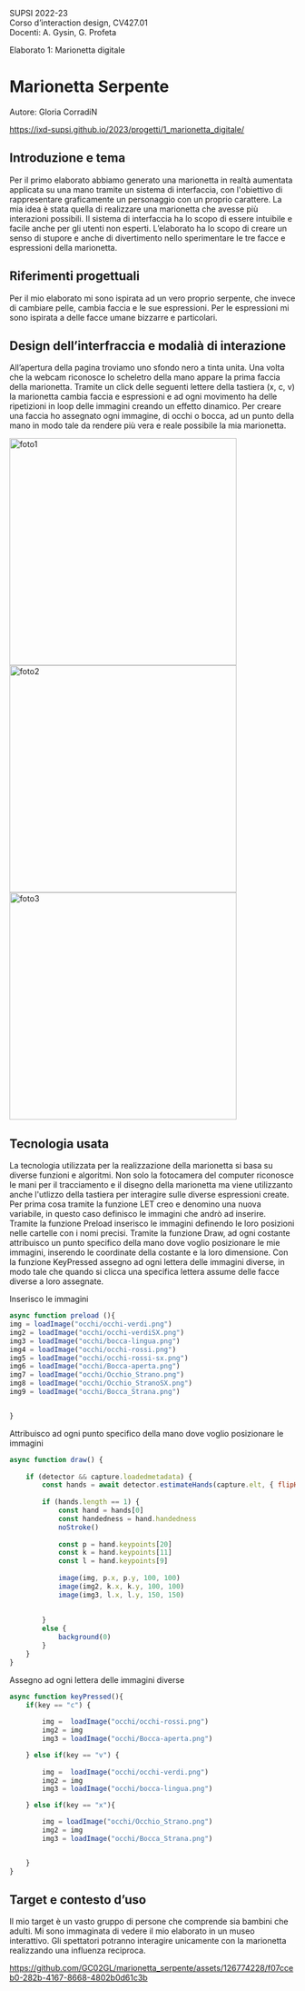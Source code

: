 SUPSI 2022-23  
Corso d’interaction design, CV427.01  
Docenti: A. Gysin, G. Profeta  

Elaborato 1: Marionetta digitale  

# Marionetta Serpente
Autore: Gloria CorradiN

https://ixd-supsi.github.io/2023/progetti/1_marionetta_digitale/



## Introduzione e tema
Per il primo elaborato abbiamo generato una marionetta in realtà aumentata applicata su una mano tramite un sistema di interfaccia, con l'obiettivo di rappresentare graficamente un personaggio con un proprio carattere.
La mia idea è stata quella di realizzare una marionetta che avesse più interazioni possibili.
Il sistema di interfaccia ha lo scopo di essere intuibile e facile anche per gli utenti non esperti.
L’elaborato ha lo scopo di creare un senso di stupore e anche di divertimento nello sperimentare le tre facce e espressioni della marionetta.



## Riferimenti progettuali
Per il mio elaborato mi sono ispirata ad un vero proprio serpente, che invece di cambiare pelle, cambia faccia e le sue espressioni.
Per le espressioni mi sono ispirata a delle facce umane bizzarre e particolari.



## Design dell’interfraccia e modalià di interazione
All’apertura della pagina troviamo uno sfondo nero a tinta unita. Una volta che la webcam riconosce lo scheletro della mano appare la prima faccia della marionetta. Tramite un click delle seguenti lettere della tastiera (x, c, v) la marionetta cambia faccia e espressioni e ad ogni movimento ha delle ripetizioni in loop delle immagini creando un effetto dinamico.
Per creare una faccia ho assegnato ogni immagine, di occhi o bocca, ad un punto della mano in modo tale da rendere più vera e reale possibile la mia marionetta.


<img width="400" alt="foto1" src="https://github.com/GC02GL/marionetta_serpente/assets/126774228/12c78d7f-eb6e-4a9f-a786-7c017d14d3f0">

<img width="400" alt="foto2" src="https://github.com/GC02GL/marionetta_serpente/assets/126774228/b6446d1e-3b8b-4da1-b131-437eb1e196f3">

<img width="400" alt="foto3" src="https://github.com/GC02GL/marionetta_serpente/assets/126774228/69dba3ef-1ff2-416c-91d5-6059cdd4f01e">








## Tecnologia usata
La tecnologia utilizzata per la realizzazione della marionetta si basa su diverse funzioni e algoritmi. Non solo la fotocamera del computer riconosce le mani per il tracciamento e il disegno della marionetta ma viene utilizzanto anche l'utlizzo della tastiera per interagire sulle diverse espressioni create.
Per prima cosa tramite la funzione LET creo e denomino una nuova variabile, in questo caso definisco le immagini che andrò ad inserire.
Tramite la funzione Preload inserisco le immagini definendo le loro posizioni nelle cartelle con i nomi precisi.
Tramite la funzione Draw, ad ogni costante attribuisco un punto specifico della mano dove voglio posizionare le mie immagini, inserendo le coordinate della costante e la loro dimensione. 
Con la funzione KeyPressed assegno ad ogni lettera delle immagini diverse, in modo tale che quando si clicca una specifica lettera assume delle facce diverse a loro assegnate.

Inserisco le immagini

```JavaScript
async function preload (){
img = loadImage("occhi/occhi-verdi.png")
img2 = loadImage("occhi/occhi-verdiSX.png")
img3 = loadImage("occhi/bocca-lingua.png")
img4 = loadImage("occhi/occhi-rossi.png")
img5 = loadImage("occhi/occhi-rossi-sx.png")
img6 = loadImage("occhi/Bocca-aperta.png")
img7 = loadImage("occhi/Occhio_Strano.png")
img8 = loadImage("occhi/Occhio_StranoSX.png")
img9 = loadImage("occhi/Bocca_Strana.png")


}
```

Attribuisco ad ogni punto specifico della mano dove voglio posizionare le immagini
```JavaScript
async function draw() {
	
	if (detector && capture.loadedmetadata) {
		const hands = await detector.estimateHands(capture.elt, { flipHorizontal: true })
		
		if (hands.length == 1) {
			const hand = hands[0]
			const handedness = hand.handedness 
			noStroke()
			
			const p = hand.keypoints[20]
			const k = hand.keypoints[11]
			const l = hand.keypoints[9]
			
			image(img, p.x, p.y, 100, 100)
			image(img2, k.x, k.y, 100, 100)
			image(img3, l.x, l.y, 150, 150)
			
			
		}		
		else {
			background(0)
		}
	}
}
```
Assegno ad ogni lettera delle immagini diverse
```JavaScript
async function keyPressed(){
	if(key == "c") {
		
		img =  loadImage("occhi/occhi-rossi.png")
		img2 = img
		img3 = loadImage("occhi/Bocca-aperta.png")

	} else if(key == "v") {
		
		img =  loadImage("occhi/occhi-verdi.png")
		img2 = img
		img3 = loadImage("occhi/bocca-lingua.png")

	} else if(key == "x"){

		img = loadImage("occhi/Occhio_Strano.png")
		img2 = img
		img3 = loadImage("occhi/Bocca_Strana.png")


	}
}   
```
## Target e contesto d’uso
Il mio target è un vasto gruppo di persone che comprende sia bambini che adulti. Mi sono immaginata di vedere il mio elaborato in un museo interattivo. Gli spettatori potranno interagire unicamente con la marionetta realizzando una influenza reciproca.



https://github.com/GC02GL/marionetta_serpente/assets/126774228/f07cceb0-282b-4167-8668-4802b0d61c3b




